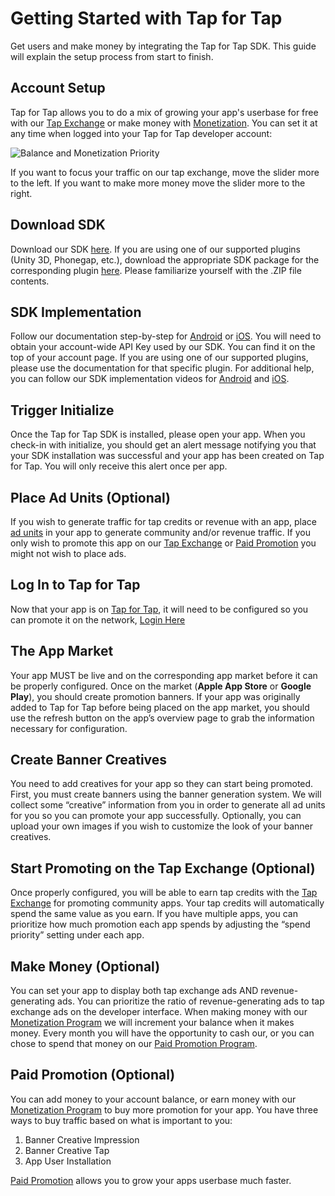 # Getting Started with Tap for Tap #

Get users and make money by integrating the Tap for Tap SDK.  This guide will explain the setup process from start to finish.

## Account Setup

Tap for Tap allows you to do a mix of growing your app's userbase for free with our [Tap Exchange](/TapExchange) or make money with [Monetization](/Monetization). You can set it at any time when logged into your Tap for Tap developer account:

![Balance and Monetization Priority](https://raw.github.com/tapfortap/Documentation/master/images/slider-balance.png)

If you want to focus your traffic on our tap exchange, move the slider more to the left.  If you want to make more money move the slider more to the right.

## Download SDK

Download our SDK [here](https://github.com/tapfortap/Documentation/zipball/master).  If you are using one of our supported plugins (Unity 3D, Phonegap, etc.), download the appropriate SDK package for the corresponding plugin [here](). Please familiarize yourself with the .ZIP file contents.

## SDK Implementation

Follow our documentation step-by-step for [Android](/Android) or [iOS](/iOS). You will need to obtain your account-wide API Key used by our SDK. You can find it on the top of your account page. If you are using one of our supported plugins, please use the documentation for that specific plugin. For additional help, you can follow our SDK implementation videos for [Android](http://www.youtube.com/watch?v=xDj16PJ5WQk&hd=1) and [iOS](http://www.youtube.com/watch?v=LS7DEvITf7Y&hd=1).

## Trigger Initialize

Once the Tap for Tap SDK is installed, please open your app.  When you check-in with initialize, you should get an alert message notifying you that your SDK installation was successful and your app has been created on Tap for Tap. You will only receive this alert once per app.

## Place Ad Units (Optional)

If you wish to generate traffic for tap credits or revenue with an app, place [ad units](/AdUnits) in your app to generate community and/or revenue traffic. If you only wish to promote this app on our [Tap Exchange](/TapExchange) or [Paid Promotion](/PaidPromotion) you might not wish to place ads.

## Log In to Tap for Tap

Now that your app is on [Tap for Tap](http://tapfortap.com), it will need to be configured so you can promote it on the network, [Login Here](http://tapfortap.com/login)

## The App Market

Your app MUST be live and on the corresponding app market before it can be properly configured. Once on the market (**Apple App Store** or **Google Play**), you should create promotion banners. If your app was originally added to Tap for Tap before being placed on the app market, you should use the refresh button on the app’s overview page to grab the information necessary for configuration.

## Create Banner Creatives

You need to add creatives for your app so they can start being promoted.  First, you must create banners using the banner generation system. We will collect some “creative” information from you in order to generate all ad units for you so you can promote your app successfully.  Optionally, you can upload your own images if you wish to customize the look of your banner creatives.

## Start Promoting on the Tap Exchange (Optional)

Once properly configured, you will be able to earn tap credits with the [Tap Exchange](/TapExchange) for promoting community apps.  Your tap credits will automatically spend the same value as you earn.  If you have multiple apps, you can prioritize how much promotion each app spends by adjusting the “spend priority” setting under each app.

## Make Money (Optional)

You can set your app to display both tap exchange ads AND revenue-generating ads.  You can prioritize the ratio of revenue-generating ads to tap exchange ads on the developer interface. When making money with our [Monetization Program](/Monetization) we will increment your balance when it makes money. Every month you will have the opportunity to cash our, or you can chose to spend that money on our [Paid Promotion Program](/PaidPromotion).

## Paid Promotion (Optional)

You can add money to your account balance, or earn money with our [Monetization Program](/Monetization) to buy more promotion for your app.  You have three ways to buy traffic based on what is important to you:

1. Banner Creative Impression
2. Banner Creative Tap
3. App User Installation

[Paid Promotion](/PaidPromotion) allows you to grow your apps userbase much faster.

